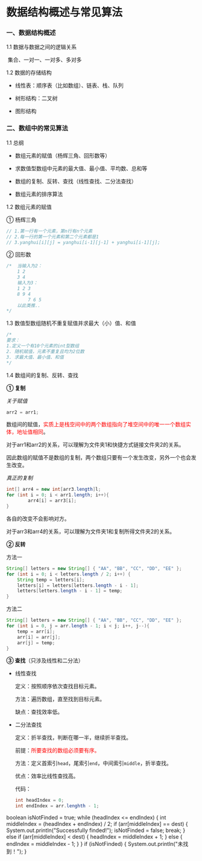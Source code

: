 # 数据结构概述与常见算法

### 一、数据结构概述

1.1 数据与数据之间的逻辑关系

​	   集合、一对一、一对多、多对多

1.2 数据的存储结构

+ 线性表：顺序表（比如数组）、链表、栈、队列

+ 树形结构：二叉树

+ 图形结构

### 二、数组中的常见算法

1.1 总纲

+ 数组元素的赋值（杨辉三角、回形数等）

+ 求数值型数组中元素的最大值、最小值、平均数、总和等

+ 数组的复制、反转、查找（线性查找、二分法查找）

+ 数组元素的排序算法 

1.2   数组元素的赋值

① 杨辉三角

```java
// 1.第一行有一个元素，第n行有n个元素
// 2.每一行的第一个元素和第二个元素都是1
// 3.yanghui[i][j] = yanghui[i-1][j-1] + yanghui[i-1][j];
```

② 回形数

```java
/*	当输入为2：
  	1 2
   	3 4
    输入为3：
  	1 2 3
    8 9 4
		7 6 5 
    以此类推.. 
*/
```

1.3 数值型数组随机不重复赋值并求最大（小）值、和值

```java
/*
要求：
1.定义一个有10个元素的int型数组
2. 随机赋值，元素不重复且均为2位数
3. 求最大值、最小值、和值
*/
```

1.4 数组间的复制、反转、查找

**① 复制**

*关于赋值*

```java
arr2 = arr1;
```

数组间的赋值，<font color=red>实质上是栈空间中的两个数组指向了堆空间中的唯一一个数组实体，地址值相同</font>。

对于arr1和arr2的关系，可以理解为文件夹1和快捷方式链接文件夹2的关系。

因此数组的赋值不是数组的复制，两个数组只要有一个发生改变，另外一个也会发生改变。

*真正的复制*

```java
int[] arr4 = new int[arr3.length]l;
for (int i = 0; i < arr1.length; i++){
		arr4[i] = arr3[i];
}
```

各自的改变不会影响对方。

对于arr3和arr4的关系，可以理解为文件夹1和复制所得文件夹2的关系。

**② 反转**

方法一

```java
String[] letters = new String[] { "AA", "BB", "CC", "DD", "EE" };
for (int i = 0; i < letters.length / 2; i++) {
    String temp = letters[i];
    letters[i] = letters[letters.length - i - 1];
    letters[letters.length - i - 1] = temp;
}
```

方法二

```java
String[] letters = new String[] { "AA", "BB", "CC", "DD", "EE" };
for (int i = 0, j = arr.length - 1; i < j; i++, j--){
  	temp = arr[i];
  	arr[i] = arr[j];
  	arr[j] = temp;
}
```

**③ 查找**（只涉及线性和二分法）

+ 线性查找

  定义：按照顺序依次查找目标元素。

  方法：遍历数组，直至找到目标元素。

  缺点：查找效率低。

+ 二分法查找

  定义：折半查找，判断在哪一半，继续折半查找。

  前提：<font color=red>所要查找的数组必须要有序。</font>

  方法：定义首索引`head`，尾索引`end`，中间索引`middle`，折半查找。

  优点：效率比线性查找高。

  代码：

  ```java
  int headIndex = 0;
  int endIndex = arr.lenghth - 1;
boolean isNotFinded = true;
  while (headIndex <= endIndex) {
    	int middleIndex = (headIndex + endIndex) / 2;
    	if (arr[middleIndex] == dest) {
        	System.out.println("Successfully finded!");
  	      isNotFinded = false;
        	break;
      } else if (arr[middleIndex] < dest) {
        	headIndex = middleIndex + 1;
      } else {
        	endIndex = middleIndex - 1;
      }
  }
  if (isNotFinded) {
    	System.out.println("未找到！");
  }
  ```
  
